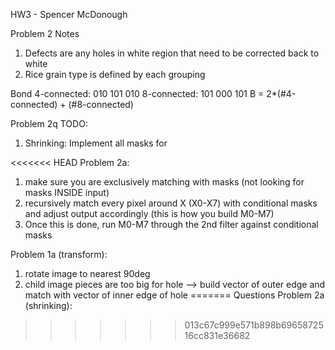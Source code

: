 HW3 - Spencer McDonough


Problem 2 Notes
1. Defects are any holes in white region that need to be corrected back to white
2. Rice grain type is defined by each grouping

Bond
4-connected:
010
101
010
8-connected:
101
000
101
B = 2*(#4-connected) + (#8-connected)

Problem 2q TODO:
1. Shrinking: Implement all masks for 

<<<<<<< HEAD
Problem 2a:
1. make sure you are exclusively matching with masks (not looking for masks INSIDE input)
2. recursively match every pixel around X (X0-X7) with conditional masks and adjust output accordingly (this is how you build M0-M7)
3. Once this is done, run M0-M7 through the 2nd filter against conditional masks

Problem 1a (transform):
1. rotate image to nearest 90deg
2. child image pieces are too big for hole --> build vector of outer edge and match with vector of inner edge of hole
=======
Questions
Problem 2a (shrinking): 
>>>>>>> 013c67c999e571b898b6965872516cc831e36682


